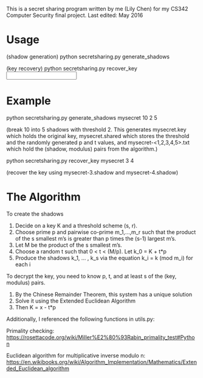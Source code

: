 This is a secret sharing program written by me (Lily Chen) for my CS342 Computer Security final project. Last edited: May 2016

# Usage
(shadow generation) python secretsharing.py generate_shadows <output filename> <key> <threshold> <total shadows>

(key recovery) python secretsharing.py recover_key <input filename> <indices of available shadows>

# Example
python secretsharing.py generate_shadows mysecret 10 2 5

(break 10 into 5 shadows with threshold 2. This generates mysecret.key which holds the original key,
mysecret.shared which stores the threshold and the randomly generated p and t values, and
mysecret-<1,2,3,4,5>.txt which hold the (shadow, modulus) pairs from the algorithm.)

python secretsharing.py recover_key mysecret 3 4

(recover the key using mysecret-3.shadow and mysecret-4.shadow)

# The Algorithm
To create the shadows

1. Decide on a key K and a threshold scheme (s, r).
2. Choose prime p and pairwise co-prime m_1,...,m_r such that the product of the s smallest m’s is greater than p times the (s-1) largest m’s.
3. Let M be the product of the s smallest m’s.
4. Choose a random t such that 0 < t < (M/p). Let k_0 = K + t*p
5. Produce the shadows k_1, … , k_s via the equation k_i = k (mod m_i) for each i

To decrypt the key, you need to know p, t, and at least s of the (key, modulus) pairs.

1. By the Chinese Remainder Theorem, this system has a unique solution
2. Solve it using the Extended Euclidean Algorithm
3. Then K = x - t*p

Additionally, I referenced the following functions in utils.py:

Primality checking: https://rosettacode.org/wiki/Miller%E2%80%93Rabin_primality_test#Python 

Euclidean algorithm for multiplicative inverse modulo n: https://en.wikibooks.org/wiki/Algorithm_Implementation/Mathematics/Extended_Euclidean_algorithm
